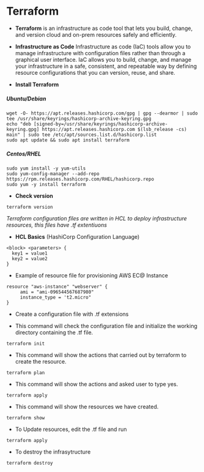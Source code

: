 # Terraform

- **Terraform** is an infrastructure as code tool that lets you build, change, and version cloud and on-prem resources safely and efficiently.

- **Infrastructure as Code** Infrastructure as code (IaC) tools allow you to manage infrastructure with configuration files rather than through a graphical user interface. IaC allows you to build, change, and manage your infrastructure in a safe, consistent, and repeatable way by defining resource configurations that you can version, reuse, and share.

- **Install Terraform** 

##### Ubuntu/Debian
```
wget -O- https://apt.releases.hashicorp.com/gpg | gpg --dearmor | sudo tee /usr/share/keyrings/hashicorp-archive-keyring.gpg
echo "deb [signed-by=/usr/share/keyrings/hashicorp-archive-keyring.gpg] https://apt.releases.hashicorp.com $(lsb_release -cs) main" | sudo tee /etc/apt/sources.list.d/hashicorp.list
sudo apt update && sudo apt install terraform
```
##### Centos/RHEL

```
sudo yum install -y yum-utils
sudo yum-config-manager --add-repo https://rpm.releases.hashicorp.com/RHEL/hashicorp.repo
sudo yum -y install terraform
```
- **Check version**
```
terraform version
```

*Terraform configuration files are written in HCL to deploy infrastructure resources, this files have .tf extentiuons*

- **HCL Basics** (HashiCorp Configuration Language)
```
<block> <parameters> {
  key1 = value1
  key2 = value2
}
```
- Example of resource file for provisioning AWS EC@ Instance
```
resource "aws-instance" "webserver" {
     ami = "ami-096544567687980"
     instance_type = 't2.micro"
}     
```
- Create a configuration file with .tf extensions

- This command will check the configuration file and initialize the   working directory containing   the .tf file.
```
terraform init 
```
- This command  will show the actions that carried out by terraform to create     the resource.
```
terraform plan
```
- This command will show the actions and asked user to type yes.
```
terraform apply
```
- This command will show the resources we have created.
```
terraform show
```
- To Update resources, edit the .tf file and run
```
terraform apply
```
- To destroy the infrasytructure
```
terraform destroy 
```


